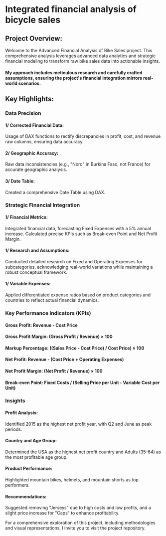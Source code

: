 # Integrated financial analysis of bicycle sales

## Project Overview:
Welcome to the Advanced Financial Analysis of Bike Sales project. This comprehensive analysis leverages advanced data analytics and strategic financial modeling to transform raw bike sales data into actionable insights. 
#### My approach includes meticulous research and carefully crafted assumptions, ensuring the project's financial integration mirrors real-world scenarios.


## Key Highlights:

### Data Precision
#### 1/ Corrected Financial Data: 
Usage of DAX functions to rectify discrepancies in profit, cost, and revenue raw columns, ensuring data accuracy.
#### 2/ Geographic Accuracy: 
Raw data inconsistencies (e.g., "Nord" in Burkina Faso, not France) for accurate geographic analysis.
#### 3/ Date Table: 
Created a comprehensive Date Table using DAX.

### Strategic Financial Integration
#### 1/ Financial Metrics: 
Integrated financial data, forecasting Fixed Expenses with a 5% annual increase. Calculated precise KPIs such as Break-even Point and Net Profit Margin.
#### 1/ Research and Assumptions: 
Conducted detailed research on Fixed and Operating Expenses for subcategories, acknowledging real-world variations while maintaining a robust conceptual framework.
#### 1/ Variable Expenses: 
Applied differentiated expense ratios based on product categories and countries to reflect actual financial dynamics.

### Key Performance Indicators (KPIs)
#### Gross Profit: Revenue - Cost Price
#### Gross Profit Margin: (Gross Profit / Revenue) × 100
#### Markup Percentage: ((Sales Price - Cost Price) / Cost Price) × 100
#### Net Profit: Revenue - (Cost Price + Operating Expenses)
#### Net Profit Margin: (Net Profit / Revenue) × 100
#### Break-even Point: Fixed Costs / (Selling Price per Unit - Variable Cost per Unit)

### Insights
#### Profit Analysis: 
Identified 2015 as the highest net profit year, with Q2 and June as peak periods.
#### Country and Age Group: 
Determined the USA as the highest net profit country and Adults (35-64) as the most profitable age group.
#### Product Performance: 
Highlighted mountain bikes, helmets, and mountain shorts as top performers.
#### Recommendations: 
Suggested removing "Jerseys" due to high costs and low profits, and a slight price increase for "Caps" to enhance profitability.



For a comprehensive exploration of this project, including methodologies and visual representations, I invite you to visit the project repository.
